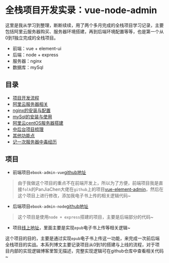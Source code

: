 <!-- ---
navbar: false
sidebar: false
--- -->

# 全栈项目开发实录：vue-node-admin

这里是我从学习到整理，断断续续，用了两个多月完成的全栈项目学习记录，主要包括阿里云服务器购买、服务器环境搭建，再到后端环境配置等等，也是第一个从0到1独立完成的全栈项目。

- 前端：vue + element-ui
- 后端：node + express
- 服务器：nginx
- 数据库：mySql

## 目录

- [项目开发流程](./flow.html)
- [阿里云服务器相关](./aliyun-server.html)
- [nginx的安装与配置](./nginx.html)
- [mySql的安装与使用](./mysql.html)
- [阿里云centOS服务器搭建](./aliyun-centos.html)
- [中后台项目梳理](./build.html)
- [其他功能点](./points.html)
- [记一次服务器中毒经历](./reset.html)


## 项目

- 前端项目`ebook-admin-vue`[github地址](https://github.com/verneyZhou/ebook-admin-vue)
> 由于我做这个项目的重点不在前端开发上，所以为了方便，前端项目我是直接`folk`的PanJiaChen大佬在`github`上的项目[vue-element-admin](https://github.com/PanJiaChen/vue-element-admin)，然后在这个项目上进行修改，添加我电子书上传的相关逻辑代码~

- 后端项目`ebook-admin-node`[github地址](https://github.com/verneyZhou/ebook-admin-node)
> 这个项目是使用`node + express`搭建的项目，主要是后端部分的代码~

- 项目[线上地址](https://www.verneyzhou-code.cn/admin-fe/#/book/list)，里面主要是实现`epub`电子书上传等相关逻辑~

这个项目的目的，主要是通过实现`epub`电子书上传这一功能，来完成一次前后端全栈项目的实战。本系列博文主要记录项目从0到1的搭建与上线的流程，对于项目内部的实现逻辑博客里暂无描述，完整实现逻辑可在github仓库中查看相关代码~

<!-- 2021-05-13 -->